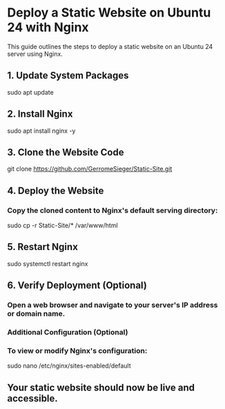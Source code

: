 # Deploy a Static Website on Ubuntu 24 with Nginx

This guide outlines the steps to deploy a static website on an Ubuntu 24 server using Nginx.

## 1. Update System Packages

sudo apt update

## 2. Install Nginx

sudo apt install nginx -y

## 3. Clone the Website Code

git clone https://github.com/GerromeSieger/Static-Site.git

## 4. Deploy the Website
### Copy the cloned content to Nginx's default serving directory:

sudo cp -r Static-Site/* /var/www/html

## 5. Restart Nginx

sudo systemctl restart nginx

## 6. Verify Deployment (Optional)

### Open a web browser and navigate to your server's IP address or domain name.

### Additional Configuration (Optional)

### To view or modify Nginx's configuration:

sudo nano /etc/nginx/sites-enabled/default

## Your static website should now be live and accessible.
